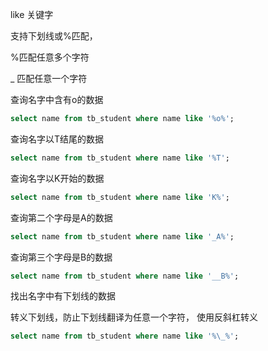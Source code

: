 like 关键字

支持下划线或%匹配， 

%匹配任意多个字符

_ 匹配任意一个字符



查询名字中含有o的数据

```sql
select name from tb_student where name like '%o%';
```

查询名字以T结尾的数据

```sql
select name from tb_student where name like '%T';
```

查询名字以K开始的数据

```sql
select name from tb_student where name like 'K%';
```

查询第二个字母是A的数据

```sql
select name from tb_student where name like '_A%';
```

查询第三个字母是B的数据

```sql
select name from tb_student where name like '__B%';
```



找出名字中有下划线的数据

转义下划线，防止下划线翻译为任意一个字符， 使用反斜杠转义

```sql
select name from tb_student where name like '%\_%';
```

